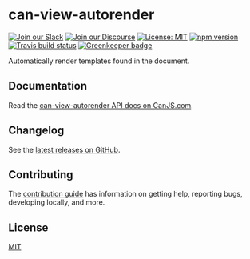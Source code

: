 # can-view-autorender

[![Join our Slack](https://img.shields.io/badge/slack-join%20chat-611f69.svg)](https://www.bitovi.com/community/slack?utm_source=badge&utm_medium=badge&utm_campaign=pr-badge&utm_content=badge)
[![Join our Discourse](https://img.shields.io/discourse/https/forums.bitovi.com/posts.svg)](https://forums.bitovi.com/?utm_source=badge&utm_medium=badge&utm_campaign=pr-badge&utm_content=badge)
[![License: MIT](https://img.shields.io/badge/license-MIT-blue.svg)](https://github.com/canjs/can-view-autorender/blob/master/LICENSE.md)
[![npm version](https://badge.fury.io/js/can-view-autorender.svg)](https://www.npmjs.com/package/can-view-autorender)
[![Travis build status](https://travis-ci.org/canjs/can-view-autorender.svg?branch=master)](https://travis-ci.org/canjs/can-view-autorender)
[![Greenkeeper badge](https://badges.greenkeeper.io/canjs/can-view-autorender.svg)](https://greenkeeper.io/)

Automatically render templates found in the document.

## Documentation

Read the [can-view-autorender API docs on CanJS.com](https://canjs.com/doc/can-view-autorender.html).

## Changelog

See the [latest releases on GitHub](https://github.com/canjs/can-view-autorender/releases).

## Contributing

The [contribution guide](https://github.com/canjs/can-view-autorender/blob/master/CONTRIBUTING.md) has information on getting help, reporting bugs, developing locally, and more.

## License

[MIT](https://github.com/canjs/can-view-autorender/blob/master/LICENSE.md)
